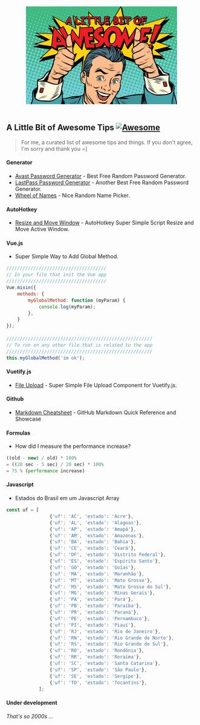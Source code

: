 <p align="center">
  <br>
  <img width="400" src="https://raw.githubusercontent.com/sINusBob/awesome-tips/master/Awesome-DL-002-620x400.jpg" alt="A Little Bit of Awesome Tips">
  <br>
  <br>
</p>

## A Little Bit of Awesome Tips [![Awesome](https://cdn.rawgit.com/sindresorhus/awesome/d7305f38d29fed78fa85652e3a63e154dd8e8829/media/badge.svg)](https://github.com/sINusBob/awesome-tips)

> For me, a curated list of awesome tips and things. If you don't agree, I'm sorry and thank you =]


#### Generator

 - [Avast Password Generator](https://www.avast.com/random-password-generator) - Best Free Random Password Generator.
 - [LastPass Password Generator](https://www.lastpass.com/pt/password-generator) - Another Best Free Random Password Generator.
 - [Wheel of Names](https://www.lastpass.com/pt/password-generator) - Nice Random Name Picker.


#### AutoHotkey

- [Resize and Move Window](https://github.com/sINusBob/https://github.com/sINusBob/AutoHotkey-Super-Simple-Script-Resize-and-Move-Active-Window) - AutoHotkey Super Simple Script Resize and Move Active Window.


#### Vue.js

- Super Simple Way to Add Global Method.
```javascript
/////////////////////////////////////
// In your file that init the Vue app
/////////////////////////////////////
Vue.mixin({
    methods: {
        myGlobalMethod: function (myParam) {
            console.log(myParam);
        },
    }
});

//////////////////////////////////////////////////////
// To run on any other file that is related to the app
//////////////////////////////////////////////////////
this.myGlobalMethod('im ok');
```


#### Vuetify.js

- [File Upload](https://github.com/sINusBob/super-simple-upload-file/) - Super Simple File Upload Component for Vuetify.js.


#### Github

- [Markdown Cheatsheet](https://github.com/adam-p/markdown-here/wiki/Markdown-Cheatsheet) - GitHub Markdown Quick Reference and Showcase


#### Formulas

- How did I measure the performance increase?
```javascript
((old - new) / old) * 100%
= ((20 sec - 5 sec) / 20 sec) * 100%
= 75 % (performance increase) 
```



#### Javascript

- Estados do Brasil em um Javascript Array
```javascript
const uf = [
                {'uf': 'AC', 'estado': 'Acre'},
                {'uf': 'AL', 'estado': 'Alagoas'},
                {'uf': 'AP', 'estado': 'Amapá'},
                {'uf': 'AM', 'estado': 'Amazonas'},
                {'uf': 'BA', 'estado': 'Bahia'},
                {'uf': 'CE', 'estado': 'Ceará'},
                {'uf': 'DF', 'estado': 'Distrito Federal'},
                {'uf': 'ES', 'estado': 'Espírito Santo'},
                {'uf': 'GO', 'estado': 'Goías'},
                {'uf': 'MA', 'estado': 'Maranhão'},
                {'uf': 'MT', 'estado': 'Mato Grosso'},
                {'uf': 'MS', 'estado': 'Mato Grosso do Sul'},
                {'uf': 'MG', 'estado': 'Minas Gerais'},
                {'uf': 'PA', 'estado': 'Pará'},
                {'uf': 'PB', 'estado': 'Paraíba'},
                {'uf': 'PR', 'estado': 'Paraná'},
                {'uf': 'PE', 'estado': 'Pernambuco'},
                {'uf': 'PI', 'estado': 'Piauí'},
                {'uf': 'RJ', 'estado': 'Rio de Janeiro'},
                {'uf': 'RN', 'estado': 'Rio Grande do Norte'},
                {'uf': 'RS', 'estado': 'Rio Grande do Sul'},
                {'uf': 'RO', 'estado': 'Rondônia'},
                {'uf': 'RR', 'estado': 'Roraíma'},
                {'uf': 'SC', 'estado': 'Santa Catarina'},
                {'uf': 'SP', 'estado': 'São Paulo'},
                {'uf': 'SE', 'estado': 'Sergipe'},
                {'uf': 'TO', 'estado': 'Tocantins'},
            ];
```


#### Under development

*That's so 2000s ...*
